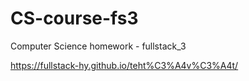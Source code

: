 # CS-course-fs3
Computer Science homework - fullstack_3

https://fullstack-hy.github.io/teht%C3%A4v%C3%A4t/
